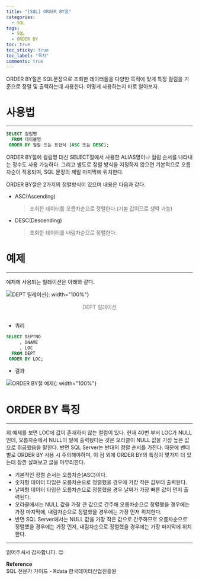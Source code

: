 ```yaml
---
title: "[SQL] ORDER BY절"
categories:
  - SQL
tags:
  - SQL
  - ORDER BY
toc: true
toc_sticky: true
toc_label: "목차"
comments: true
---
```


ORDER BY절은 SQL문장으로 조회한 데이터들을 다양한 목적에 맞게 특정 컬럼을 기준으로 정렬 및 출력하는데 사용한다. 어떻게 사용하는지 바로 알아보자.

# 사용법
---
```sql
SELECT 컬럼명
  FROM 테이블명
 ORDER BY 컬럼 또는 표현식 [ASC 또는 DESC];
```

ORDER BY절에 컬럼명 대신 SELECT절에서 사용한 ALIAS명이나 컬럼 순서를 나타내는 정수도 사용 가능하다. 그리고 별도로 정렬 방식을 지정하지 않으면 기본적으로 오름차순이 적용되며, SQL 문장의 제일 마지막에 위치한다.

ORDER BY절은 2가지의 정렬방식이 있으며 내용은 다음과 같다.
- ASC(Ascending)
  >조회한 데이터를 오름차순으로 정렬한다.(기본 값이므로 생략 가능)
- DESC(Descending)
  >조회한 데이터를 내림차순으로 정렬한다.

# 예제
---
예제에 사용되는 릴레이션은 아래와 같다.

![DEPT 릴레이션](/blog/assets/img/posts/20221004/dept-relation.png "DEPT 릴레이션"){: width="100%"}
<div style="color: gray; text-align: center; margin-bottom: 30px;">DEPT 릴레이션</div>

- 쿼리

```sql
SELECT DEPTNO
     , DNAME
     , LOC
  FROM DEPT
 ORDER BY LOC;
```

- 결과

![ORDER BY절 예제](/blog/assets/img/posts/20221013/query-example.png "ORDER BY절 예제"){: width="100%"}

# ORDER BY 특징
---
위 예제를 보면 LOC에 값이 존재하지 않는 컬럼이 있다. 현재 40번 부서 LOC가 NULL인데, 오름차순에서 NULL이 밑에 출력됬다는 것은 오라클이 NULL 값을 가장 높은 값으로 취급했음을 말한다. 반면 SQL Server는 반대의 정렬 순서를 가진다. 때문에 벤더별로 ORDER BY 사용 시 주의해야하며, 이 점 외에 ORDER BY의 특징이 몇가지 더 있는데 잠깐 살펴보고 글을 마무리한다.
- 기본적인 정렬 순서는 오름차순(ASC)이다.
- 숫자형 데이터 타입은 오름차순으로 정렬했을 경우에 가장 작은 값부터 출력된다.
- 날짜형 데이터 타입은 오름차순으로 정렬했을 경우 날짜가 가장 빠른 값이 먼저 출력된다.
- 오라클에서는 NULL 값을 가장 큰 값으로 간주해 오름차순으로 정렬했을 경우에는 가장 마지막에, 내림차순으로 정렬했을 경우에는 가장 먼저 위치한다.
- 반면 SQL Server에서는 NULL 값을 가장 작은 값으로 간주하므로 오름차순으로 정렬했을 경우에는 가장 먼저, 내림차순으로 정렬했을 경우에는 가장 마지막에 위치한다.

---

읽어주셔서 감사합니다. 😊 

__Reference__  
SQL 전문가 가이드 - Kdata 한국데이터산업진흥원  